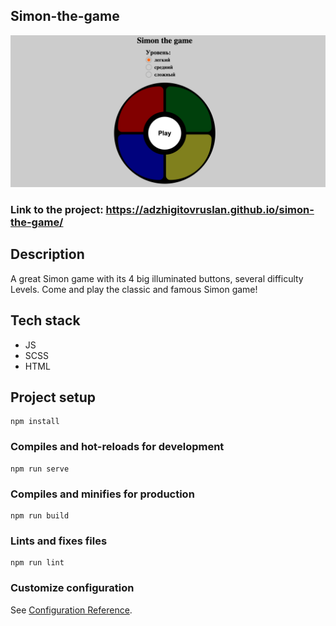 ## Simon-the-game

<img src="./screenshot.png">


### Link to the project: https://adzhigitovruslan.github.io/simon-the-game/

## Description

A great Simon game with its 4 big illuminated buttons, several difficulty Levels. Come and play the classic and famous Simon game!

## Tech stack

- JS
- SCSS
- HTML

## Project setup
```
npm install
```

### Compiles and hot-reloads for development
```
npm run serve
```

### Compiles and minifies for production
```
npm run build
```

### Lints and fixes files
```
npm run lint
```

### Customize configuration
See [Configuration Reference](https://cli.vuejs.org/config/).
